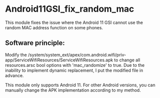 # Android11GSI_fix_random_mac
This module fixes the issue where the Android 11 GSI cannot use the random MAC address function on some phones.

## Software principle:
Modify the /system/system_ext/apex/com.android.wifi/priv-app/ServiceWifiResources/ServiceWifiResources.apk to change all resources.arsc bool options with 'mac_randomize' to true. 
Due to the inability to implement dynamic replacement, I put the modified file in advance.

This module only supports Android 11. For other Android versions, you can manually change the APK implementation according to my method.
